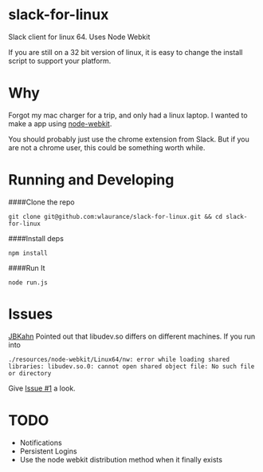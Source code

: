 slack-for-linux
=============

Slack client for linux 64. Uses Node Webkit

If you are still on a 32 bit version of linux, it is easy to change the install
script to support your platform.

Why
===

Forgot my mac charger for a trip, and only had a linux laptop.
I wanted to make a app using [node-webkit](https://github.com/rogerwang/node-webkit).

You should probably just use the chrome extension from Slack. But
if you are not a chrome user, this could be something worth while.

Running and Developing
======================

####Clone the repo

```
git clone git@github.com:wlaurance/slack-for-linux.git && cd slack-for-linux
```

####Install deps

```
npm install
```

####Run It

```
node run.js
```

Issues
======
[JBKahn](https://github.com/JBKahn) Pointed out that libudev.so differs on different
machines. If you run into

```
./resources/node-webkit/Linux64/nw: error while loading shared libraries: libudev.so.0: cannot open shared object file: No such file or directory
```

Give [Issue #1](https://github.com/wlaurance/slack-for-linux/issues/1) a look.


TODO
====

* Notifications
* Persistent Logins
* Use the node webkit distribution method when it finally exists



